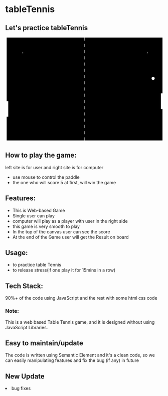# tableTennis
<h2>Let's practice tableTennis</h2>
<img src="https://github.com/sgrprmnk/tableTennis/blob/main/Screenshot%20(282).png">
<div>
  <h2>How to play the game:</h2>
  <p>
    left site is for user and right site is for computer
    <ul>
      <li>use mouse to control the paddle</li>
      <li>the one who will score 5 at first, will win the game</li>
  </p>
  </div>
  <h2>Features:</h2>
  <ul>
  <li> This is Web-based Game</li>
  <li> Single user can play </li>
  <li> computer will play as a player with user in the right side</li>
  <li> this game is very smooth to play</li>
  <li>In the top of the canvas user can see the score</li>
  <li>At the end of the Game user will get the Result on board</li>
  </ul>
  <h2>Usage:</h2>
  <ul>
  <li>to practice table Tennis
    <li>to release stress(if one play it for 15mins in a row)
  </ul>
 <h2> Tech Stack:</h2>
 <p>90%+ of the code using JavaScript and the rest with some html css code</p>

<h3>Note:</h3>
<p>This is a web based Table Tennis game, and it is designed without using JavaScript Libraries.</p>
<h2>Easy to maintain/update</h2>
        <p>The code is written using Semantic Element and it's a clean code, so we can easily manipulating features and
            fix the bug (if any) in future</p>
        <h2>New Update</h2>
    <li>bug fixes</li>
